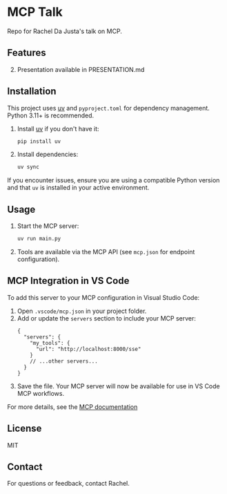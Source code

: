 # MCP Talk

Repo for Rachel Da Justa's talk on MCP.

## Features
2. Presentation available in PRESENTATION.md

## Installation
This project uses [uv](https://github.com/astral-sh/uv) and `pyproject.toml` for dependency management. Python 3.11+ is recommended.

1. Install [uv](https://github.com/astral-sh/uv) if you don't have it:
   ```sh
   pip install uv
   ```
2. Install dependencies:
   ```sh
   uv sync
   ```

If you encounter issues, ensure you are using a compatible Python version and that `uv` is installed in your active environment.

## Usage
1. Start the MCP server:
   ```sh
   uv run main.py
   ```
2. Tools are available via the MCP API (see `mcp.json` for endpoint configuration).

## MCP Integration in VS Code

To add this server to your MCP configuration in Visual Studio Code:

1. Open `.vscode/mcp.json` in your project folder.
2. Add or update the `servers` section to include your MCP server:
   ```jsonc
   {
     "servers": {
       "my_tools": {
         "url": "http://localhost:8000/sse"
       }
       // ...other servers...
     }
   }
   ```
3. Save the file. Your MCP server will now be available for use in VS Code MCP workflows.

For more details, see the [MCP documentation](https://modelcontextprotocol.io/introduction)

## License
MIT

## Contact
For questions or feedback, contact Rachel.
